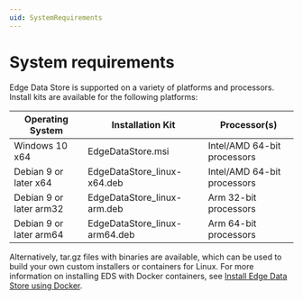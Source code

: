 ```yaml
---
uid: SystemRequirements
---
```


# System requirements

Edge Data Store is supported on a variety of platforms and processors. Install kits are available for the following platforms:

| Operating System | Installation Kit | Processor(s) |
|-------------------|----------------------------------|-------------|
| Windows 10 x64  | EdgeDataStore.msi     | Intel/AMD 64-bit processors |
| Debian 9 or later x64 | EdgeDataStore_linux-x64.deb     | Intel/AMD 64-bit processors |
| Debian 9 or later arm32 | EdgeDataStore_linux-arm.deb  | Arm 32-bit processors |
| Debian 9 or later arm64 | EdgeDataStore_linux-arm64.deb  | Arm 64-bit processors |

Alternatively, tar.gz files with binaries are available, which can be used to build your own custom installers or containers for Linux. For more information on installing EDS with Docker containers, see [Install Edge Data Store using Docker](xref:edgeDocker). 
